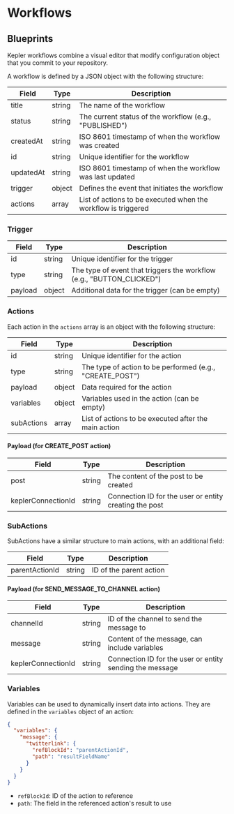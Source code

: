 # Workflows

## Blueprints

Kepler workflows combine a visual editor that modify configuration object that you commit to your repository.

A workflow is defined by a JSON object with the following structure:

| Field     | Type   | Description                                                   |
| --------- | ------ | ------------------------------------------------------------- |
| title     | string | The name of the workflow                                      |
| status    | string | The current status of the workflow (e.g., "PUBLISHED")        |
| createdAt | string | ISO 8601 timestamp of when the workflow was created           |
| id        | string | Unique identifier for the workflow                            |
| updatedAt | string | ISO 8601 timestamp of when the workflow was last updated      |
| trigger   | object | Defines the event that initiates the workflow                 |
| actions   | array  | List of actions to be executed when the workflow is triggered |

### Trigger

| Field   | Type   | Description                                                           |
| ------- | ------ | --------------------------------------------------------------------- |
| id      | string | Unique identifier for the trigger                                     |
| type    | string | The type of event that triggers the workflow (e.g., "BUTTON_CLICKED") |
| payload | object | Additional data for the trigger (can be empty)                        |

### Actions

Each action in the `actions` array is an object with the following structure:

| Field      | Type   | Description                                              |
| ---------- | ------ | -------------------------------------------------------- |
| id         | string | Unique identifier for the action                         |
| type       | string | The type of action to be performed (e.g., "CREATE_POST") |
| payload    | object | Data required for the action                             |
| variables  | object | Variables used in the action (can be empty)              |
| subActions | array  | List of actions to be executed after the main action     |

#### Payload (for CREATE_POST action)

| Field             | Type   | Description                                           |
| ----------------- | ------ | ----------------------------------------------------- |
| post              | string | The content of the post to be created                 |
| keplerConnectionId | string | Connection ID for the user or entity creating the post |

### SubActions

SubActions have a similar structure to main actions, with an additional field:

| Field          | Type   | Description             |
| -------------- | ------ | ----------------------- |
| parentActionId | string | ID of the parent action |

#### Payload (for SEND_MESSAGE_TO_CHANNEL action)

| Field             | Type   | Description                                             |
| ----------------- | ------ | ------------------------------------------------------- |
| channelId         | string | ID of the channel to send the message to                |
| message           | string | Content of the message, can include variables           |
| keplerConnectionId | string | Connection ID for the user or entity sending the message |

### Variables

Variables can be used to dynamically insert data into actions. They are defined in the `variables` object of an action:

```json
{
  "variables": {
    "message": {
      "twitterlink": {
        "refBlockId": "parentActionId",
        "path": "resultFieldName"
      }
    }
  }
}
```

- `refBlockId`: ID of the action to reference
- `path`: The field in the referenced action's result to use
